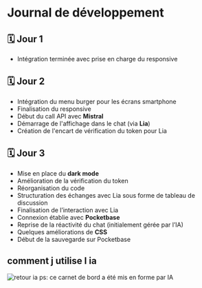 # Journal de développement

## 🗓️ Jour 1

- Intégration terminée avec prise en charge du responsive

## 🗓️ Jour 2

- Intégration du menu burger pour les écrans smartphone
- Finalisation du responsive
- Début du call API avec **Mistral**
- Démarrage de l'affichage dans le chat (via **Lia**)
- Création de l'encart de vérification du token pour Lia

## 🗓️ Jour 3

- Mise en place du **dark mode**
- Amélioration de la vérification du token
- Réorganisation du code
- Structuration des échanges avec Lia sous forme de tableau de discussion
- Finalisation de l’interaction avec Lia
- Connexion établie avec **Pocketbase**
- Reprise de la réactivité du chat (initialement gérée par l’IA)
- Quelques améliorations de **CSS**
- Début de la sauvegarde sur Pocketbase

## comment j utilise l ia

![retour ia](../public/Capture%20d'écran%202025-07-10%20102248.png)
ps: ce carnet de bord a été mis en forme par IA
